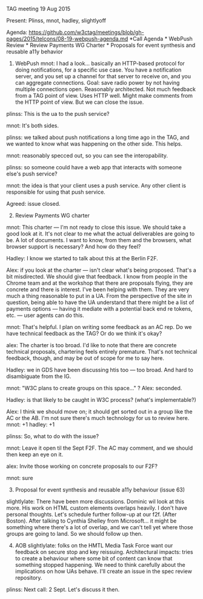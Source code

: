 TAG meeting 19 Aug 2015

Present: Plinss, mnot, hadley, slightlyoff

Agenda: https://github.com/w3ctag/meetings/blob/gh-pages/2015/telcons/08-19-webpush-agenda.md
*Call Agenda
		* WebPush Review
		* Review Payments WG Charter
		* Proposals for event synthesis and reusable a11y behavior

1. WebPush
mnot: I had a look... basically an HTTP-based protocol for doing notifications, for a specific use case. You have a notification server, and you set up a channel for that server to receive on, and you can aggregate connections. Goal: save radio power by not having multiple connections open.  Reasonably architected.
Not much feedback from a TAG point of view.  Uses HTTP well.  Might make comments from the HTTP point of view. But we can close the issue.

plinss: This is the ua to the push service?

mnot: It's both sides.

plinss: we talked about push notifications a long time ago in the TAG, and we wanted to know what was happening on the other side.  This helps.

mnot: reasonably specced out, so you can see the interopability.

plinss: so someone could have a web app that interacts with someone else's push service?

mnot: the idea is that your client uses a push service. Any other client is responsible for using that push service. 

Agreed: issue closed.

2. Review Payments WG charter

mnot: This charter — I'm not ready to close this issue. We should take a good look at it.  It's not clear to me what the actual deliverables are going to be.  A lot of documents.
I want to know, from them and the browsers, what browser support is necessary? And how do they feel?

Hadley: I know we started to talk about this at the Berlin F2F. 

Alex: if you look at the charter — isn't clear what's being proposed. That's a bit misdirected.  We should give that feedback.  I know from people in the Chrome team and at the workshop that there are proposals flying, they are concrete and there is interest. I've been helping with them. They are very much a thing reasonable to put in a UA.
From the perspective of the site in question, being able to have the UA understand that there might be a list of payments options — having it mediate with a potential back end re tokens, etc. — user agents can do this.

mnot: That's helpful.
I plan on writing some feedback as an AC rep. Do we have technical feedback as the TAG? Or do we think it's okay?

alex: The charter is too broad. I'd like to note that there are concrete technical proposals, chartering feels entirely premature. That's not technical feedback, though, and may be out of scope for me to say here.

Hadley: we in GDS have been discussing htis too — too broad. And hard to disambiguate from the IG.

mnot: "W3C plans to create groups on this space..." ? 
Alex: seconded.

Hadley: is that likely to be caught in W3C process? (what's implementable?)

Alex: I think we should move on; it should get sorted out in a group like the AC or the AB.  I'm not sure there's much technology for us to review here.
mnot: +1
hadley: +1

plinss: So, what to do with the issue?

mnot: Leave it open til the Sept F2F. The AC may comment, and we should then keep an eye on it.  

alex: Invite those working on concrete proposals to our F2F?

mnot: sure

3.  Proposal for event synthesis and reusable a11y behaviour
(issue 63)

slightlylate: There have been more discussions.  Dominic wil look at this more.  His work on HTML custom elements overlaps heavily.
I don't have personal thoughts. 
Let's schedule further follow-up at our f2f.  (After Boston). 
After talking to Cynthia Shelley from Microsoft... it might be something where there's a lot of overlap, and we can't tell yet where those groups are going to land. So we should follow up then.

4.  AOB 
slightlylate: folks on the HMTL Media Task Force want our feedback on secure stop and key reissuing. 
Architectural impacts: tries to create a behaviour where some bit of content can know that something stopped happening.  We need to think carefully about the implications on how UAs behave.
I'll create an issue in the spec review repository.

plinss: Next call: 2 Sept.  Let's discuss it then.

